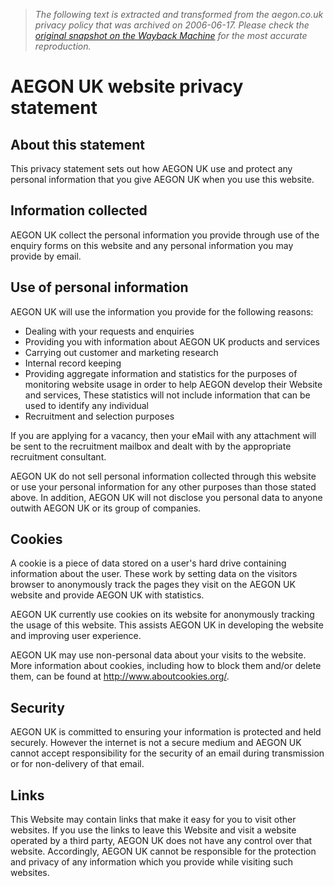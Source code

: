 > *The following text is extracted and transformed from the aegon.co.uk privacy policy that was archived on 2006-06-17. Please check the [original snapshot on the Wayback Machine](https://web.archive.org/web/20060617080346id_/http%3A//www.aegon.co.uk/tools/privacy.htm) for the most accurate reproduction.*

# AEGON UK website privacy statement

##  About this statement

This privacy statement sets out how AEGON UK use and protect any personal information that you give AEGON UK when you use this website. 

##  Information collected

AEGON UK collect the personal information you provide through use of the enquiry forms on this website and any personal information you may provide by email. 

##  Use of personal information

AEGON UK will use the information you provide for the following reasons: 

  * Dealing with your requests and enquiries
  * Providing you with information about AEGON UK products and services
  * Carrying out customer and marketing research
  * Internal record keeping 
  * Providing aggregate information and statistics for the purposes of monitoring website usage in order to help AEGON develop their Website and services, These statistics will not include information that can be used to identify any individual 
  * Recruitment and selection purposes



If you are applying for a vacancy, then your eMail with any attachment will be sent to the recruitment mailbox and dealt with by the appropriate recruitment consultant. 

AEGON UK do not sell personal information collected through this website or use your personal information for any other purposes than those stated above. In addition, AEGON UK will not disclose you personal data to anyone outwith AEGON UK or its group of companies. 

##  Cookies

A cookie is a piece of data stored on a user's hard drive containing information about the user. These work by setting data on the visitors browser to anonymously track the pages they visit on the AEGON UK website and provide AEGON UK with statistics. 

AEGON UK currently use cookies on its website for anonymously tracking the usage of this website. This assists AEGON UK in developing the website and improving user experience. 

AEGON UK may use non-personal data about your visits to the website. More information about cookies, including how to block them and/or delete them, can be found at <http://www.aboutcookies.org/>. 

##  Security

AEGON UK is committed to ensuring your information is protected and held securely. However the internet is not a secure medium and AEGON UK cannot accept responsibility for the security of an email during transmission or for non-delivery of that email. 

##  Links

This Website may contain links that make it easy for you to visit other websites. If you use the links to leave this Website and visit a website operated by a third party, AEGON UK does not have any control over that website. Accordingly, AEGON UK cannot be responsible for the protection and privacy of any information which you provide while visiting such websites.
